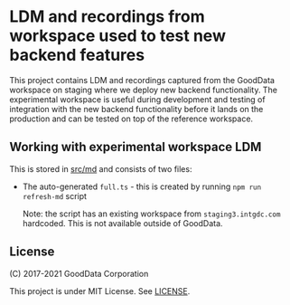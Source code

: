 # LDM and recordings from workspace used to test new backend features

This project contains LDM and recordings captured from the GoodData workspace on staging where we deploy new
backend functionality. The experimental workspace is useful during development and testing of integration with
the new backend functionality before it lands on the production and can be tested on top of the reference
workspace.

## Working with experimental workspace LDM

This is stored in [src/md](src/md) and consists of two files:

-   The auto-generated `full.ts` - this is created by running `npm run refresh-md` script

    Note: the script has an existing workspace from `staging3.intgdc.com` hardcoded. This is not available
    outside of GoodData.

## License

(C) 2017-2021 GoodData Corporation

This project is under MIT License. See [LICENSE](https://github.com/gooddata/gooddata-ui-sdk/blob/master/tools/experimental-workspace/LICENSE).
